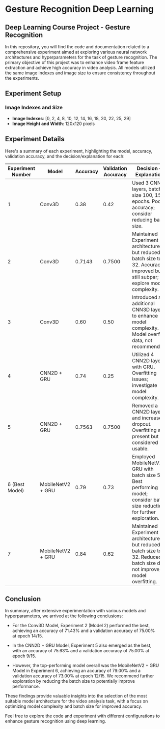 # Gesture Recognition Deep Learning

## Deep Learning Course Project - Gesture Recognition

In this repository, you will find the code and documentation related to a comprehensive experiment aimed at exploring various neural network architectures and hyperparameters for the task of gesture recognition. The primary objective of this project was to enhance video frame feature extraction and achieve high accuracy in video analysis. All models utilized the same image indexes and image size to ensure consistency throughout the experiments.

## Experiment Setup

### Image Indexes and Size

- **Image Indexes**: [0, 2, 4, 8, 10, 12, 14, 16, 18, 20, 22, 25, 29]
- **Image Height and Width**: 120x120 pixels

## Experiment Details

Here's a summary of each experiment, highlighting the model, accuracy, validation accuracy, and the decision/explanation for each:

| Experiment Number | Model             | Accuracy | Validation Accuracy | Decision + Explanation |
|-------------------|-------------------|----------|---------------------|-------------------------|
| 1                 | Conv3D            | 0.38     | 0.42                | Used 3 CNN layers, batch size 100, 15 epochs. Poor accuracy; consider reducing batch size. |
| 2                 | Conv3D            | 0.7143   | 0.7500              | Maintained Experiment 1 architecture, but reduced batch size to 32. Accuracy improved but still subpar; explore model complexity. |
| 3                 | Conv3D            | 0.60     | 0.50                | Introduced an additional CNN3D layer to enhance model complexity. Model overfit data, not recommended. |
| 4                 | CNN2D + GRU       | 0.74     | 0.25                | Utilized 4 CNN2D layers with GRU. Overfitting issues; investigate model complexity. |
| 5                 | CNN2D + GRU       | 0.7563   | 0.7500              | Removed a CNN2D layer and increased dropout. Overfitting still present but considered usable. |
| 6 (Best Model)    | MobileNetV2 + GRU | 0.79     | 0.73                | Employed MobileNetV2 + GRU with batch size 50. Best performing model; consider batch size reduction for further exploration. |
| 7                 | MobileNetV2 + GRU | 0.84     | 0.62                | Maintained Experiment 6 architecture, but reduced batch size to 32. Reduced batch size did not improve; model overfitting. |

## Conclusion

In summary, after extensive experimentation with various models and hyperparameters, we arrived at the following conclusions:

- For the Conv3D Model, Experiment 2 (Model 2) performed the best, achieving an accuracy of 71.43% and a validation accuracy of 75.00% at epoch 14/15.

- In the CNN2D + GRU Model, Experiment 5 also emerged as the best, with an accuracy of 75.63% and a validation accuracy of 75.00% at epoch 9/15.

- However, the top-performing model overall was the MobileNetV2 + GRU Model in Experiment 6, achieving an accuracy of 79.00% and a validation accuracy of 73.00% at epoch 12/15. We recommend further exploration by reducing the batch size to potentially improve performance.

These findings provide valuable insights into the selection of the most suitable model architecture for the video analysis task, with a focus on optimizing model complexity and batch size for improved accuracy.

Feel free to explore the code and experiment with different configurations to enhance gesture recognition using deep learning. 